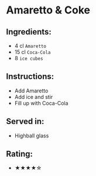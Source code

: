 # Amaretto & Coke

## Ingredients:
- 4 cl `Amaretto`
- 15 cl `Coca-Cola`
- 8 `ice cubes`

## Instructions:
- Add Amaretto
- Add ice and stir
- Fill up with Coca-Cola

## Served in:
- Highball glass

## Rating:
- ★★★★☆